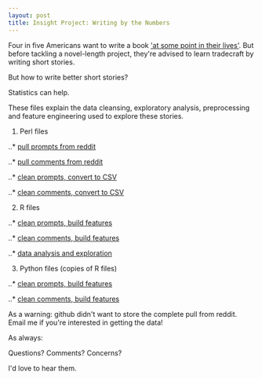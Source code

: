 ```yaml
---
layout: post
title: Insight Project: Writing by the Numbers
---
```


Four in five Americans want to write a book ['at some point in their lives'](http://www.nytimes.com/2002/09/28/opinion/think-you-have-a-book-in-you-think-again.html). But before tackling a novel-length project, they're advised to learn tradecraft by writing short stories.

But how to write better short stories?

Statistics can help.

These files explain the data cleansing, exploratory analysis, preprocessing and feature engineering used to explore these stories.

1. Perl files

..* [pull prompts from reddit](https://github.com/icsulam/icsulam.github.io/blob/master/pdf/00-redditScrape.pl)

..* [pull comments from reddit](https://github.com/icsulam/icsulam.github.io/blob/master/pdf/01-commentScrape.pl)

..* [clean prompts, convert to CSV](https://github.com/icsulam/icsulam.github.io/blob/master/pdf/02-promptJsonToCsv.pl)

..* [clean comments, convert to CSV](https://github.com/icsulam/icsulam.github.io/blob/master/pdf/03-commentParse.pl)

2. R files

..* [clean prompts, build features](https://github.com/icsulam/icsulam.github.io/blob/master/pdf/analysis-0-promptLevel.R)

..* [clean comments, build features](https://github.com/icsulam/icsulam.github.io/blob/master/pdf/analysis-1-commentLevel.R)

..* [data analysis and exploration](https://github.com/icsulam/icsulam.github.io/blob/master/pdf/analysis-4-dataRunning.R)

3. Python files (copies of R files)

..* [clean prompts, build features](https://github.com/icsulam/icsulam.github.io/blob/master/pdf/writing_0_prompt_level.ipynb)

..* [clean comments, build features](https://github.com/icsulam/icsulam.github.io/blob/master/pdf/writing_1_comment_level.ipynb)


As a warning: github didn't want to store the complete pull from reddit. Email me if you're interested in getting the data!

As always:

Questions?
Comments?
Concerns?

I'd love to hear them.

